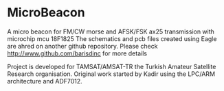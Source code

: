 # MicroBeacon
A micro beacon for FM/CW morse and AFSK/FSK ax25 transmission with microchip mcu 18F1825
The schematics and pcb files created using Eagle are ahred on another github repository. Please check http://www.github.com/barisdinc for more details

Project is developed for TAMSAT/AMSAT-TR the Turkish Amateur Satellite Research organisation.
Original work started by Kadir using the LPC/ARM architecture and ADF7012.


